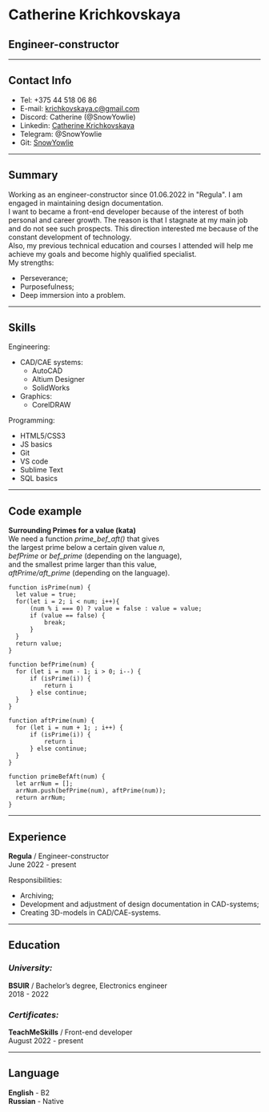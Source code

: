 # Catherine Krichkovskaya 
## Engineer-constructor
***
## Contact Info
* Tel: +375 44 518 06 86 </br>
* E-mail: krichkovskaya.c@gmail.com </br>
* Discord: Catherine (@SnowYowlie) </br> 
* Linkedin: [Catherine Krichkovskaya](https://www.linkedin.com/in/catherine-krichkovskaya-a594a2256/) </br>
* Telegram: @SnowYowlie </br>
* Git: [SnowYowlie](https://snowyowlie.github.io/rsschool-cv/) </br>
***
## Summary
Working as an engineer-constructor since 01.06.2022 in "Regula". I am engaged in maintaining design documentation. </br>
I want to became a front-end developer because of the interest of both personal and career growth. The reason is that I stagnate at my main job and do not see such prospects. This direction interested me because of the constant development of technology. </br>
Also, my previous technical education and courses I attended will help me achieve my goals and become highly qualified specialist. </br>
My strengths:
- Perseverance;
- Purposefulness;
- Deep immersion into a problem.
***
## Skills
Engineering:</br>
* CAD/CAE systems:
  * AutoCAD
  * Altium Designer
  * SolidWorks
* Graphics:
    * CorelDRAW

Programming:
 * HTML5/CSS3
 * JS basics
 * Git
 * VS code
 * Sublime Text
 * SQL basics
***
## Code example

<b>Surrounding Primes for a value (kata)</b> </br>
We need a function <i>prime_bef_aft()</i> that gives </br>
the largest prime below a certain given value <i>n</i>, </br>
<i>befPrime</i> or <i>bef_prime</i> (depending on the language),</br>
and the smallest prime larger than this value, </br>
<i>aftPrime/aft_prime</i> (depending on the language). </br>

    function isPrime(num) {
      let value = true;
      for(let i = 2; i < num; i++){
          (num % i === 0) ? value = false : value = value;
          if (value == false) {
              break;
          }
      }
      return value;
    }

    function befPrime(num) {
      for (let i = num - 1; i > 0; i--) {
          if (isPrime(i)) {
              return i
          } else continue;
      }
    }

    function aftPrime(num) {
      for (let i = num + 1; ; i++) {
          if (isPrime(i)) {
              return i
          } else continue;
      }
    }

    function primeBefAft(num) {
      let arrNum = [];
      arrNum.push(befPrime(num), aftPrime(num));
      return arrNum;
    }

***
## Experience

<b>Regula</b> / Engineer-constructor</br>
June 2022 - present

Responsibilities:
* Archiving;
* Development and adjustment of design documentation in CAD-systems;
* Creating 3D-models in CAD/CAE-systems.
***
## Education
### <i>University:</i>

<b>BSUIR</b> / Bachelor’s degree, Electronics engineer </br>
2018 - 2022

### <i>Certificates:</i>

<b>TeachMeSkills</b> / Front-end developer</br>
August 2022 - present
***
## Language
<b>English</b> - B2 </br>
<b>Russian</b> - Native 
